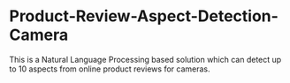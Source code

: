 # Product-Review-Aspect-Detection-Camera
This is a Natural Language Processing based solution which can detect up to 10 aspects from online product reviews for cameras.

